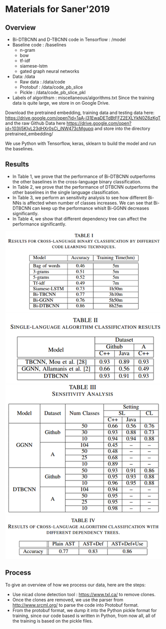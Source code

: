 Materials for Saner'2019
===============

## Overview
- Bi-DTBCNN and D-TBCNN code in Tensorflow : /model
- Baseline code : /baselines
  - n-gram
  - bow
  - tf-idf
  - siamese-lstm
  - gated graph neural networks
- Data: /data
  - Raw data : /data/code
  - Protobuf : /data/code_pb_slice
  - Pickle :   /data/code_pb_slice_pkl
- Labels of algorithsm : miscellaneous/algorithms.txt
Since the training data is quite large, we store in on Google Drive.

Download the pretrained embedding, training data and testing data here: https://drive.google.com/open?id=1aA-l31EwaDETdBtFFZ2EXLYkN0Z6zKgT and the raw Github Data here https://drive.google.com/open?id=103Ij5KIyL23dHXr0sCj_iNW473cMgupq and store into the directory pretrained_embedding/

We use Python with Tensorflow, keras, sklearn to build the model and run the baselines.

## Results

- In Table 1, we prove that the performance of Bi-DTBCNN outperforms the other baselines in the cross-language binary classification.
- In Table 2, we prove that the performance of DTBCNN outperforms the other baselines in the single language classification.
- In Table 3, we perform an sensitivity analysis to see how different Bi-NNs is affected when number of classes increases. We can see that Bi-DTBCNN can keep up the performance whislt Bi-GGNN decreases significantly.
- In Table 4, we show that different dependency tree can affect the performance significantly.

<img src="results/binary_classification.png">   
<img src="results/single_classification.png">   
<img src="results/sensitivity.png">   
<img src="results/context.png">   


## Process

To give an overview of how we process our data, here are the steps:
- Use nicad clone detection tool : https://www.txl.ca/ to remove clones.
- Once the clones are removed, we use the parser from http://www.srcml.org/ to parse the code into Protobuf format.
- From the protobuf format, we dump it into the Python pickle format for training, since our code based is written in Python, from now all, all of the training is based on the pickle files.





